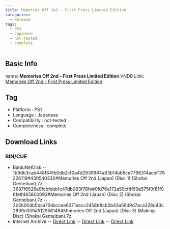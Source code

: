 ```yaml
---
title: Memories Off 2nd - First Press Limited Edition
categories:
  - Release
tags:
  - PS1
  - Japanese
  - not-tested
  - complete
---
```

## Basic Info

name: **Memories Off 2nd - First Press Limited Edition**
VNDB Link: [Memories Off 2nd - First Press Limited Edition](https://vndb.org/r2199)

## Tag
 - Platform : PS1
 - Language : Japanese
 - Compatibility : not-tested
 - Completeness : complete

## Download Links
### BIN/CUE
 - BaiduNetDisk
 -- 1b9db3cab448f64fb0db2cf0a4d29399#4a83b14bb5ce7796314acef176226119#430540330#Memories Off 2nd (Japan) (Disc 1) (Shokai Genteiban).7z
 -- 3687f6526a9fcbfebb1c47db083f78fe#0fd76e172a59cfdf69a575f0f81f08fe#465800093#Memories Off 2nd (Japan) (Disc 2) (Shokai Genteiban).7z
 -- 2b5b00db5baa75daccee6071eacc2458#8cb5b43a56d9d7aca328d43c2839c009#512958146#Memories Off 2nd (Japan) (Disc 3) (Making Disc) (Shokai Genteiban).7z
 - Internet Archive
 -- [Direct Link](https://archive.org/download/sony_playstation_part3/Memories%20Off%202nd%20%28Japan%29%20%28Disc%201%29%20%28Shokai%20Genteiban%29.zip)
 -- [Direct Link](https://archive.org/download/sony_playstation_part3/Memories%20Off%202nd%20%28Japan%29%20%28Disc%202%29%20%28Shokai%20Genteiban%29.zip)
 -- [Direct Link](https://archive.org/download/sony_playstation_part3/Memories%20Off%202nd%20%28Japan%29%20%28Disc%203%29%20%28Making%20Disc%29%20%28Shokai%20Genteiban%29.zip)
